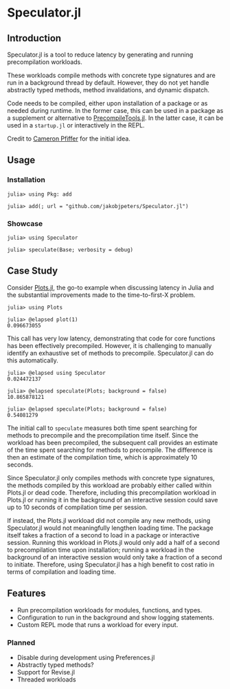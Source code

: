 
# Speculator.jl

## Introduction

Speculator.jl is a tool to reduce latency by generating and running precompilation workloads.

These workloads compile methods with concrete type
signatures and are run in a background thread by default.
However, they do not yet handle abstractly typed methods,
method invalidations, and dynamic dispatch.

Code needs to be compiled, either upon installation of a package or as needed during runtime.
In the former case, this can be used in a package as a supplement or alternative to
[PrecompileTools.jl](https://github.com/JuliaLang/PrecompileTools.jl).
In the latter case, it can be used in a `startup.jl` or interactively in the REPL.

Credit to [Cameron Pfiffer](https://github.com/cpfiffer) for the initial idea.

## Usage

### Installation

```julia-repl
julia> using Pkg: add

julia> add(; url = "github.com/jakobjpeters/Speculator.jl")
```

### Showcase

```julia-repl
julia> using Speculator

julia> speculate(Base; verbosity = debug)
```

## Case Study

Consider [Plots.jl](https://github.com/JuliaPlots/Plots.jl), the go-to example when discussing
latency in Julia and the substantial improvements made to the time-to-first-X problem.

```julia-repl
julia> using Plots

julia> @elapsed plot(1)
0.096673055
```

This call has very low latency, demonstrating that code
for core functions has been effectively precompiled.
However, it is challenging to manually identify an exhaustive set of methods to precompile.
Speculator.jl can do this automatically.

```julia-repl
julia> @elapsed using Speculator
0.024472137

julia> @elapsed speculate(Plots; background = false)
10.865878121

julia> @elapsed speculate(Plots; background = false)
0.54081279
```

The initial call to `speculate` measures both time spent searching
for methods to precompile and the precompilation time itself.
Since the workload has been precompiled, the subsequent call provides
an estimate of the time spent searching for methods to precompile.
The difference is then an estimate of the compilation time,
which is approximately 10 seconds.

Since Speculator.jl only compiles methods with concrete type signatures, the
methods compiled by this workload are probably either called within Plots.jl or dead code.
Therefore, including this precompilation workload in Plots.jl or running it in the background
of an interactive session could save up to 10 seconds of compilation time per session.

If instead, the Plots.jl workload did not compile any new methods,
using Speculator.jl would not meaningfully lengthen loading time.
The package itself takes a fraction of a second to load in a package or interactive session.
Running this workload in Plots.jl would only add a half of a second to
precompilation time upon installation; running a workload in the background
of an interactive session would only take a fraction of a second to initiate.
Therefore, using Speculator.jl has a high benefit to
cost ratio in terms of compilation and loading time.

## Features

- Run precompilation workloads for modules, functions, and types.
- Configuration to run in the background and show logging statements.
- Custom REPL mode that runs a workload for every input.

### Planned

- Disable during development using Preferences.jl
- Abstractly typed methods?
- Support for Revise.jl
- Threaded workloads
